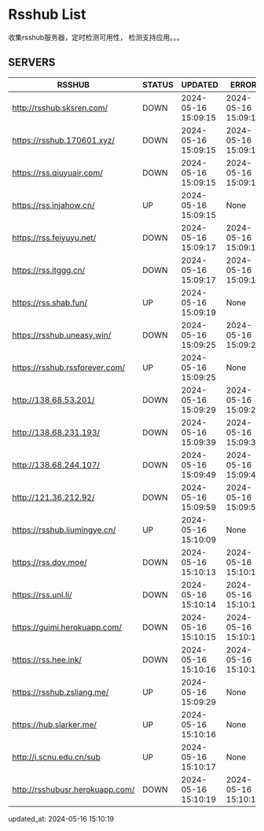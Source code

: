 # Rsshub List

收集rsshub服务器，定时检测可用性， 检测支持应用。。。


## SERVERS

|  RSSHUB   | STATUS  | UPDATED  | ERROR  | TWITTER |  
|  ----  | ----  | ----  | ----  | ---- |  
| http://rsshub.sksren.com/ | DOWN | 2024-05-16 15:09:15 | 2024-05-16 15:09:15 |  
| https://rsshub.170601.xyz/ | DOWN | 2024-05-16 15:09:15 | 2024-05-16 15:09:15 |  
| https://rss.qiuyuair.com/ | DOWN | 2024-05-16 15:09:15 | 2024-05-16 15:09:15 |  
| https://rss.injahow.cn/ | UP | 2024-05-16 15:09:15 | None ||  
| https://rss.feiyuyu.net/ | DOWN | 2024-05-16 15:09:17 | 2024-05-16 15:09:17 |  
| https://rss.itggg.cn/ | DOWN | 2024-05-16 15:09:17 | 2024-05-16 15:09:17 |  
| https://rss.shab.fun/ | UP | 2024-05-16 15:09:19 | None ||  
| https://rsshub.uneasy.win/ | DOWN | 2024-05-16 15:09:25 | 2024-05-16 15:09:25 |  
| https://rsshub.rssforever.com/ | UP | 2024-05-16 15:09:25 | None ||  
| http://138.68.53.201/ | DOWN | 2024-05-16 15:09:29 | 2024-05-16 15:09:29 |  
| http://138.68.231.193/ | DOWN | 2024-05-16 15:09:39 | 2024-05-16 15:09:39 |  
| http://138.68.244.107/ | DOWN | 2024-05-16 15:09:49 | 2024-05-16 15:09:49 |  
| http://121.36.212.92/ | DOWN | 2024-05-16 15:09:59 | 2024-05-16 15:09:59 |  
| https://rsshub.liumingye.cn/ | UP | 2024-05-16 15:10:09 | None ||  
| https://rss.dov.moe/ | DOWN | 2024-05-16 15:10:13 | 2024-05-16 15:10:13 |  
| https://rss.unl.li/ | DOWN | 2024-05-16 15:10:14 | 2024-05-16 15:10:14 |  
| https://guimi.herokuapp.com/ | DOWN | 2024-05-16 15:10:15 | 2024-05-16 15:10:15 |  
| https://rss.hee.ink/ | DOWN | 2024-05-16 15:10:16 | 2024-05-16 15:10:16 |  
| https://rsshub.zsliang.me/ | UP | 2024-05-16 15:09:29 | None |OK|  
| https://hub.slarker.me/ | UP | 2024-05-16 15:10:16 | None ||  
| http://i.scnu.edu.cn/sub | UP | 2024-05-16 15:10:17 | None ||  
| http://rsshubusr.herokuapp.com/ | DOWN | 2024-05-16 15:10:19 | 2024-05-16 15:10:19 |  
  

updated_at: 2024-05-16 15:10:19  
